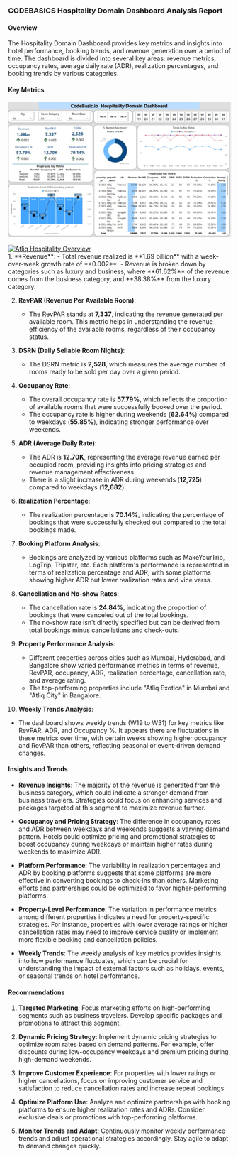 ### CODEBASICS Hospitality Domain Dashboard Analysis Report

#### Overview

The Hospitality Domain Dashboard provides key metrics and insights into hotel performance, booking trends, and revenue generation over a 
period of time. The dashboard is divided into several key areas: revenue metrics, occupancy rates, average daily rate (ADR), realization 
percentages, and booking trends by various categories.

#### Key Metrics
![CODEBASICS Hospitality Domain](https://github.com/amard3p/amard3p.github.io/blob/b1cf6afc36125ff3826ea5d6621e231572e2fe98/projects/CodeBasics.io_hospitality%20domain/CodeBasic.io%20%20Hospitality%20Domain%20Dashboard%20.jpg)
<div class='tableauPlaceholder' id='viz1744358988256' style='position: relative'><noscript><a href='#'><img alt='Atliq Hospitality Overview ' src='https:&#47;&#47;public.tableau.com&#47;static&#47;images&#47;CO&#47;CODEBASICSHospitalityDomainDashboardAnalysisReport&#47;AtliqHospitalityOverview&#47;1_rss.png' style='border: none' /></a></noscript><object class='tableauViz'  style='display:none;'><param name='host_url' value='https%3A%2F%2Fpublic.tableau.com%2F' /> <param name='embed_code_version' value='3' /> <param name='site_root' value='' /><param name='name' value='CODEBASICSHospitalityDomainDashboardAnalysisReport&#47;AtliqHospitalityOverview' /><param name='tabs' value='no' /><param name='toolbar' value='yes' /><param name='static_image' value='https:&#47;&#47;public.tableau.com&#47;static&#47;images&#47;CO&#47;CODEBASICSHospitalityDomainDashboardAnalysisReport&#47;AtliqHospitalityOverview&#47;1.png' /> <param name='animate_transition' value='yes' /><param name='display_static_image' value='yes' /><param name='display_spinner' value='yes' /><param name='display_overlay' value='yes' /><param name='display_count' value='yes' /><param name='language' value='en-US' /></object></div>                <script type='text/javascript'>                    var divElement = document.getElementById('viz1744358988256');                    var vizElement = divElement.getElementsByTagName('object')[0];                    if ( divElement.offsetWidth > 800 ) { vizElement.style.width='1366px';vizElement.style.height='795px';} else if ( divElement.offsetWidth > 500 ) { vizElement.style.width='1366px';vizElement.style.height='795px';} else { vizElement.style.width='100%';vizElement.style.height='2577px';}                     var scriptElement = document.createElement('script');                    scriptElement.src = 'https://public.tableau.com/javascripts/api/viz_v1.js';                    vizElement.parentNode.insertBefore(scriptElement, vizElement);                </script>
1. **Revenue**:  
   - Total revenue realized is **1.69 billion** with a week-over-week growth rate of **0.002**.
   - Revenue is broken down by categories such as luxury and business, where **61.62%** of the revenue comes from the business category, 
     and **38.38%** from the luxury category.

2. **RevPAR (Revenue Per Available Room)**:  
   - The RevPAR stands at **7,337**, indicating the revenue generated per available room. This metric helps in understanding the revenue
     efficiency of the available rooms, regardless of their occupancy status.

3. **DSRN (Daily Sellable Room Nights)**:  
   - The DSRN metric is **2,528**, which measures the average number of rooms ready to be sold per day over a given period.

4. **Occupancy Rate**:  
   - The overall occupancy rate is **57.79%**, which reflects the proportion of available rooms that were successfully booked over the period.
   - The occupancy rate is higher during weekends (**62.64%**) compared to weekdays (**55.85%**), indicating stronger performance over weekends.

5. **ADR (Average Daily Rate)**:  
   - The ADR is **12.70K**, representing the average revenue earned per occupied room, providing insights into pricing strategies and revenue 
     management effectiveness.
   - There is a slight increase in ADR during weekends (**12,725**) compared to weekdays (**12,682**).

6. **Realization Percentage**:  
   - The realization percentage is **70.14%**, indicating the percentage of bookings that were successfully checked out compared to the total 
    bookings made.

7. **Booking Platform Analysis**:  
   - Bookings are analyzed by various platforms such as MakeYourTrip, LogTrip, Tripster, etc. Each platform's performance is represented in 
      terms of realization percentage and ADR, with some platforms showing higher ADR but lower realization rates and vice versa.
   
8. **Cancellation and No-show Rates**:  
   - The cancellation rate is **24.84%**, indicating the proportion of bookings that were canceled out of the total bookings.
   - The no-show rate isn't directly specified but can be derived from total bookings minus cancellations and check-outs.

9. **Property Performance Analysis**:  
   - Different properties across cities such as Mumbai, Hyderabad, and Bangalore show varied performance metrics in terms of revenue, RevPAR, 
      occupancy, ADR, realization percentage, cancellation rate, and average rating.
   - The top-performing properties include "Atliq Exotica" in Mumbai and "Atliq City" in Bangalore.

10. **Weekly Trends Analysis**:  
   - The dashboard shows weekly trends (W19 to W31) for key metrics like RevPAR, ADR, and Occupancy %. It appears there are fluctuations in
      these metrics over time, with certain weeks showing higher occupancy and RevPAR than others, reflecting seasonal or event-driven demand changes.

#### Insights and Trends

- **Revenue Insights**: The majority of the revenue is generated from the business category, which could indicate a stronger demand from business 
   travelers. Strategies could focus on enhancing services and packages targeted at this segment to maximize revenue further.
  
- **Occupancy and Pricing Strategy**: The difference in occupancy rates and ADR between weekdays and weekends suggests a varying demand pattern. 
    Hotels could optimize pricing and promotional strategies to boost occupancy during weekdays or maintain higher rates during weekends to 
    maximize ADR.

- **Platform Performance**: The variability in realization percentages and ADR by booking platforms suggests that some platforms are more 
    effective in converting bookings to check-ins than others. Marketing efforts and partnerships could be optimized to favor higher-performing 
    platforms.

- **Property-Level Performance**: The variation in performance metrics among different properties indicates a need for property-specific strategies.
    For instance, properties with lower average ratings or higher cancellation rates may need to improve service quality or implement more flexible 
    booking and cancellation policies.

- **Weekly Trends**: The weekly analysis of key metrics provides insights into how performance fluctuates, which can be crucial for understanding
    the impact of external factors such as holidays, events, or seasonal trends on hotel performance.

#### Recommendations

1. **Targeted Marketing**: Focus marketing efforts on high-performing segments such as business travelers. Develop specific packages and promotions 
                            to attract this segment.

2. **Dynamic Pricing Strategy**: Implement dynamic pricing strategies to optimize room rates based on demand patterns. For example, offer discounts 
                          during low-occupancy weekdays and premium pricing during high-demand weekends.

3. **Improve Customer Experience**: For properties with lower ratings or higher cancellations, focus on improving customer service and satisfaction
                                    to reduce cancellation rates and increase repeat bookings.

4. **Optimize Platform Use**: Analyze and optimize partnerships with booking platforms to ensure higher realization rates and ADRs. Consider 
                              exclusive deals or promotions with top-performing platforms.

5. **Monitor Trends and Adapt**: Continuously monitor weekly performance trends and adjust operational strategies accordingly. Stay agile to 
                                  adapt to demand changes quickly.
